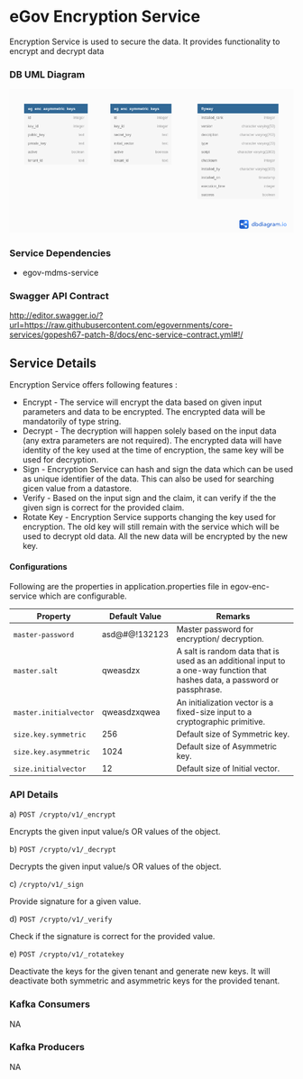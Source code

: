 # eGov Encryption Service

Encryption Service is used to secure the data. It provides functionality to encrypt and decrypt data

### DB UML Diagram

![DB UML](./images/egov-encryption.png)

### Service Dependencies

- egov-mdms-service


### Swagger API Contract

http://editor.swagger.io/?url=https://raw.githubusercontent.com/egovernments/core-services/gopesh67-patch-8/docs/enc-service-contract.yml#!/

## Service Details

Encryption Service offers following features :

- Encrypt - The service will encrypt the data based on given input parameters and data to be encrypted. The encrypted data will be mandatorily of type string.
- Decrypt - The decryption will happen solely based on the input data (any extra parameters are not required). The encrypted data will have identity of the key used at the time of encryption, the same key will be used for decryption.
- Sign - Encryption Service can hash and sign the data which can be used as unique identifier of the data. This can also be used for searching gicen value from a datastore.
- Verify - Based on the input sign and the claim, it can verify if the the given sign is correct for the provided claim.
- Rotate Key - Encryption Service supports changing the key used for encryption. The old key will still remain with the service which will be used to decrypt old data. All the new data will be encrypted by the new key.

#### Configurations

Following are the properties in application.properties file in egov-enc-service which are configurable.

| Property                     |  Default Value    | Remarks                                                                                                                      | 
| -----------------------------| ------------------| -----------------------------------------------------------------------------------------------------------------------------|
| `master-password`            | asd@#$@$!132123   | Master password for encryption/ decryption.                                                                                  |
| `master.salt`                | qweasdzx          | A salt is random data that is used as an additional input to a one-way function that hashes data, a password or passphrase.  |
| `master.initialvector`       | qweasdzxqwea      | An initialization vector is a fixed-size input to a cryptographic primitive.                                                 |
| `size.key.symmetric`         | 256               | Default size of Symmetric key.                                                                                               |          
| `size.key.asymmetric`        | 1024              | Default size of Asymmetric key.                                                                                              |      
| `size.initialvector`         | 12                | Default size of Initial vector.                                                                                              |

### API Details

a) `POST /crypto/v1/_encrypt`

Encrypts the given input value/s OR values of the object.

b) `POST /crypto/v1/_decrypt`

Decrypts the given input value/s OR values of the object.

c) `/crypto/v1/_sign`

Provide signature for a given value.

d) `POST /crypto/v1/_verify`

Check if the signature is correct for the provided value.

e) `POST /crypto/v1/_rotatekey`

Deactivate the keys for the given tenant and generate new keys. It will deactivate both symmetric and asymmetric keys for the provided tenant.

### Kafka Consumers
NA

### Kafka Producers
NA
